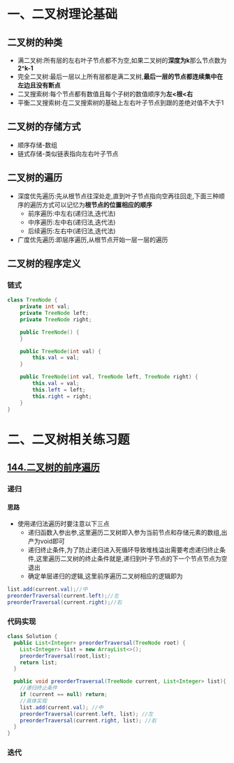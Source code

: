 # 一、二叉树理论基础

## 二叉树的种类
- 满二叉树:所有层的左右叶子节点都不为空,如果二叉树的**深度为k**那么节点数为**2^k-1**
- 完全二叉树:最后一层以上所有层都是满二叉树,**最后一层的节点都连续集中在左边且没有断点**
- 二叉搜索树:每个节点都有数值且每个子树的数值顺序为**左<根<右**
- 平衡二叉搜索树:在二叉搜索树的基础上左右叶子节点到跟的差绝对值不大于1
## 二叉树的存储方式
- 顺序存储-数组
- 链式存储-类似链表指向左右叶子节点
## 二叉树的遍历
- 深度优先遍历:先从根节点往深处走,直到叶子节点指向空再往回走,下面三种顺序的遍历方式可以记忆为**根节点的位置相应的顺序**
  - 前序遍历:中左右(递归法,迭代法)
  - 中序遍历:左中右(递归法,迭代法)
  - 后续遍历:左右中(递归法,迭代法)
- 广度优先遍历:即层序遍历,从根节点开始一层一层的遍历

## 二叉树的程序定义

### 链式
```java
class TreeNode {
    private int val;
    private TreeNode left;
    private TreeNode right;

    public TreeNode() {
    }

    public TreeNode(int val) {
        this.val = val;
    }

    public TreeNode(int val, TreeNode left, TreeNode right) {
        this.val = val;
        this.left = left;
        this.right = right;
    }
}
```

# 二、二叉树相关练习题

## [144.二叉树的前序遍历](https://leetcode.cn/problems/binary-tree-preorder-traversal/)
### 递归
#### 思路
- 使用递归法遍历时要注意以下三点
  - 递归函数入参出参,这里遍历二叉树即入参为当前节点和存储元素的数组,出产为void即可
  - 递归终止条件,为了防止递归进入死循环导致堆栈溢出需要考虑递归终止条件,这里遍历二叉树的终止条件就是,递归到叶子节点的下一个节点节点为空退出
  - 确定单层递归的逻辑,这里前序遍历二叉树相应的逻辑即为
```java
list.add(current.val);//中
preorderTraversal(current.left);//左
preorderTraversal(current.right);//右
```
### 代码实现
```java
class Solution {
  public List<Integer> preorderTraversal(TreeNode root) {
    List<Integer> list = new ArrayList<>();
    preorderTraversal(root,list);
    return list;
  }

  public void preorderTraversal(TreeNode current, List<Integer> list){
    //递归终止条件
    if (current == null) return;
    //具体实现
    list.add(current.val); //中
    preorderTraversal(current.left, list); //左
    preorderTraversal(current.right, list); //右
  }
}              
```

### 迭代